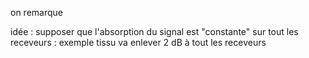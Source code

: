 on remarque

idée : supposer que l'absorption du signal est "constante" sur tout les receveurs :
exemple tissu va enlever 2 dB à tout les receveurs
